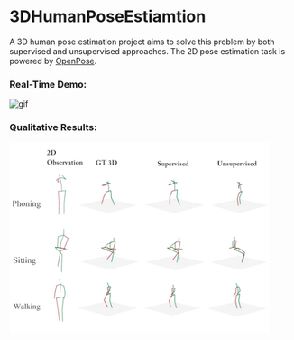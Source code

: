 # 3DHumanPoseEstiamtion

A 3D human pose estimation project aims to solve this problem by both supervised and unsupervised approaches. The 2D pose estimation task is powered by [OpenPose](https://github.com/CMU-Perceptual-Computing-Lab/openpose).

### Real-Time Demo:

![gif]( https://github.com/Lukikay/3DHumanPoseEstiamtion/raw/master/results/Real-time_Demo_1_HD.gif )

### Qualitative Results:
<img src="https://github.com/Lukikay/3DHumanPoseEstiamtion/raw/master/results/Qualitative_Results_Compared_between_Different_Approaches.mp4.jpg" alt="gif" style="zoom: 45%;" />